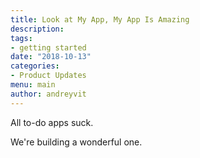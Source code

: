 ```yaml
---
title: Look at My App, My App Is Amazing
description:
tags:
- getting started
date: "2018-10-13"
categories:
- Product Updates
menu: main
author: andreyvit
---
```


All to-do apps suck.

We're building a wonderful one.
